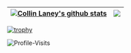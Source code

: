 | <a href="https://github.com/ColDog5044"><img align="center" src="https://github-readme-stats.vercel.app/api?username=ColDog5044&show_icons=true&hide=stars,&count_private=true&include_all_commits=true&theme=onedark&hide_border=true" alt="Collin Laney's github stats" /></a> | <a href="https://github.com/ColDog5044"><img align="center" src="https://github-readme-stats.vercel.app/api/top-langs/?username=ColDog5044&layout=compact&theme=onedark&hide_border=true" /></a> |
| ------------- | ------------- |

[![trophy](https://github-profile-trophy.vercel.app/?username=ColDog5044&rank=-C,-B&theme=onedark&no-frame=true)](https://github.com/ColDog5044)

![Profile-Visits](https://profile-counter.glitch.me/ColDog5044/count.svg)
